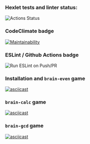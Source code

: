 ### Hexlet tests and linter status:
![Actions Status](/workflows/hexlet-check/badge.svg)

### CodeClimate badge
[![Maintainability](https://api.codeclimate.com/v1/badges/a99a88d28ad37a79dbf6/maintainability)](https://codeclimate.com/github/codeclimate/codeclimate/maintainability)

### ESLint / Github Actions badge
![Run ESLint on Push/PR](https://github.com/octaharon/frontend-project-lvl1/workflows/Run%20ESLint%20on%20Push/PR/badge.svg)

### Installation and `brain-even` game
[![asciicast](https://asciinema.org/a/372142.svg)](https://asciinema.org/a/372142)

### `brain-calc` game
[![asciicast](https://asciinema.org/a/372258.svg)](https://asciinema.org/a/372258)

### `brain-gcd` game
[![asciicast](https://asciinema.org/a/372301.svg)](https://asciinema.org/a/372301)